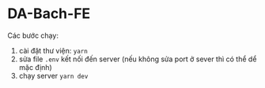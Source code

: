 # DA-Bach-FE

Các bước chạy:
1) cài đặt thư viện: `yarn`
2) sửa file `.env` kết nối đến server (nếu không sửa port ở sever thì có thể dể mặc định)
3) chạy server `yarn dev`

